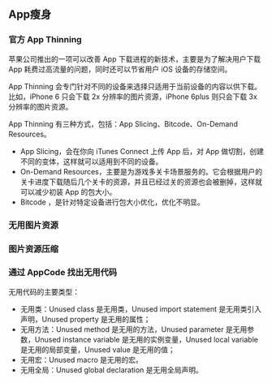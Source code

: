 ## App瘦身

### 官方 App Thinning

苹果公司推出的一项可以改善 App 下载进程的新技术，主要是为了解决用户下载 App 耗费过高流量的问题，同时还可以节省用户 iOS 设备的存储空间。

App Thinning 会专门针对不同的设备来选择只适用于当前设备的内容以供下载。比如，iPhone 6 只会下载 2x 分辨率的图片资源，iPhone 6plus 则只会下载 3x 分辨率的图片资源。

App Thinning 有三种方式，包括：App Slicing、Bitcode、On-Demand Resources。

* App Slicing，会在你向 iTunes Connect 上传 App 后，对 App 做切割，创建不同的变体，这样就可以适用到不同的设备。
* On-Demand Resources，主要是为游戏多关卡场景服务的。它会根据用户的关卡进度下载随后几个关卡的资源，并且已经过关的资源也会被删掉，这样就可以减少初装 App 的包大小。
* Bitcode ，是针对特定设备进行包大小优化，优化不明显。

### 无用图片资源

### 图片资源压缩

### 通过 AppCode 找出无用代码

无用代码的主要类型：

* 无用类：Unused class 是无用类，Unused import statement 是无用类引入声明，Unused property 是无用的属性；
* 无用方法：Unused method 是无用的方法，Unused parameter 是无用参数，Unused instance variable 是无用的实例变量，Unused local variable 是无用的局部变量，Unused value 是无用的值；
* 无用宏：Unused macro 是无用的宏。
* 无用全局：Unused global declaration 是无用全局声明。
